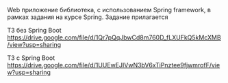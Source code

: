 Web приложение библиотека, с использованием Spring framework, в рамках задания на курсе Spring. Задание прилагается

ТЗ без Spring Boot https://drive.google.com/file/d/1Qr7pQqJbwCd8m760D_fLXUFkQ5kMcXMB/view?usp=sharing

ТЗ с Spring Boot https://drive.google.com/file/d/1UUEwEJIVwN3bV6xTiPnztee9fjwmrofF/view?usp=sharing 
